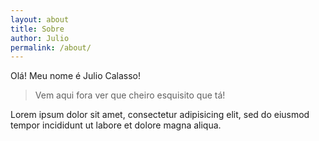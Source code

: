 ```yaml
---
layout: about
title: Sobre
author: Julio
permalink: /about/
---
```


Olá! Meu nome é <span class="highlight-span">Julio Calasso</span>!

> Vem aqui fora ver que cheiro esquisito que tá!

Lorem ipsum dolor sit amet, consectetur adipisicing elit, sed do eiusmod
tempor incididunt ut labore et dolore magna aliqua.

